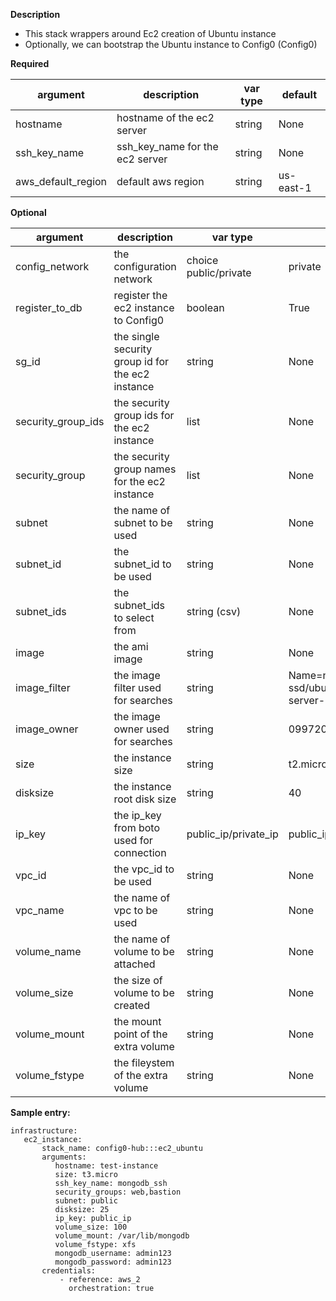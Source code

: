 **Description**

  - This stack wrappers around Ec2 creation of Ubuntu instance
  - Optionally, we can bootstrap the Ubuntu instance to Config0 (Config0)

**Required**

| argument      | description                            | var type | default      |
| ------------- | -------------------------------------- | -------- | ------------ |
| hostname   | hostname of the ec2 server                 | string   | None         |
| ssh_key_name   | ssh_key_name for the ec2 server                 | string   | None         |
| aws_default_region   | default aws region               | string   | us-east-1         |

**Optional**

| argument           | description                            | var type |  default      |
| ------------- | -------------------------------------- | -------- | ------------ |
| config_network   | the configuration network                | choice public/private   | private |
| register_to_db   | register the ec2 instance to Config0               | boolean   | True |
| sg_id   | the single security group id for the ec2 instance               | string   | None |
| security_group_ids   | the security group ids for the ec2 instance               | list   | None |
| security_group   | the security group names for the ec2 instance               | list   | None |
| subnet   | the name of subnet to be used        | string    | None |
| subnet_id   | the subnet_id to be used        | string    | None |
| subnet_ids   | the subnet_ids to select from        | string (csv)    | None |
| image   | the ami image               | string   | None |
| image_filter   | the image filter used for searches      | string       | Name=name,Values=ubuntu/images/hvm-ssd/ubuntu-bionic-18.04-amd64-server-\*  | 
| image_owner   | the image owner used for searches        | string    | 099720109477 (canonical) |
| size   | the instance size        | string    | t2.micro |
| disksize   | the instance root disk size        | string    | 40 |
| ip_key   | the ip_key from boto used for connection       | public_ip/private_ip    | public_ip |
| vpc_id   | the vpc_id to be used        | string    | None |
| vpc_name   | the name of vpc to be used        | string    | None |
| volume_name   | the name of volume to be attached        | string    | None |
| volume_size   | the size of volume to be created        | string    | None |
| volume_mount   | the mount point of the extra volume        | string    | None |
| volume_fstype   | the fileystem of the extra volume        | string    | None |

**Sample entry:**

```
infrastructure:
   ec2_instance:
       stack_name: config0-hub:::ec2_ubuntu
       arguments:
          hostname: test-instance
          size: t3.micro
          ssh_key_name: mongodb_ssh
          security_groups: web,bastion
          subnet: public
          disksize: 25
          ip_key: public_ip
          volume_size: 100
          volume_mount: /var/lib/mongodb
          volume_fstype: xfs
          mongodb_username: admin123
          mongodb_password: admin123
       credentials:
           - reference: aws_2
             orchestration: true
```
